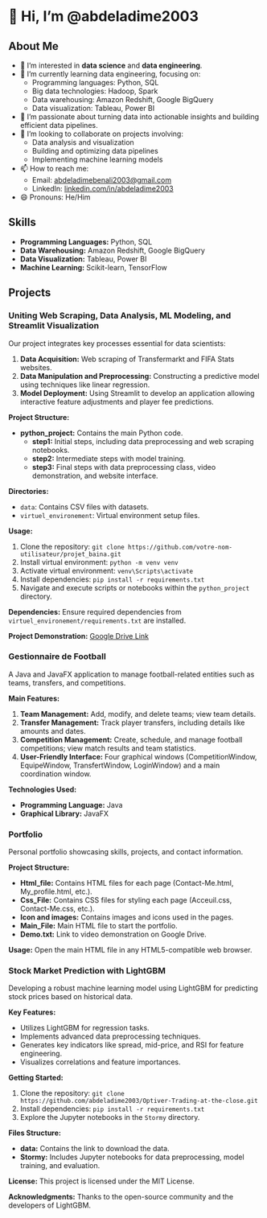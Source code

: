 # 👋 Hi, I’m @abdeladime2003

## About Me
- 👀 I’m interested in **data science** and **data engineering**.
- 🌱 I’m currently learning data engineering, focusing on:
  - Programming languages: Python, SQL
  - Big data technologies: Hadoop, Spark
  - Data warehousing: Amazon Redshift, Google BigQuery
  - Data visualization: Tableau, Power BI
- 💼 I’m passionate about turning data into actionable insights and building efficient data pipelines.
- 💞️ I’m looking to collaborate on projects involving:
  - Data analysis and visualization
  - Building and optimizing data pipelines
  - Implementing machine learning models
- 📫 How to reach me:
  - Email: [abdeladimebenali2003@gmail.com](mailto:abdeladimebenali2003@gmail.com)
  - LinkedIn: [linkedin.com/in/abdeladime2003]([https://linkedin.com/in/abdeladime200](https://www.linkedin.com/in/abdeladime-benali-83579a284/?lipi=urn%3Ali%3Apage%3Ad_flagship3_feed%3BTJBgDVU0SAerc20e1S4Djg%3D%3D)3)
- 😄 Pronouns: He/Him

## Skills
- **Programming Languages:** Python, SQL
- **Data Warehousing:** Amazon Redshift, Google BigQuery
- **Data Visualization:** Tableau, Power BI
- **Machine Learning:** Scikit-learn, TensorFlow

## Projects

### Uniting Web Scraping, Data Analysis, ML Modeling, and Streamlit Visualization
Our project integrates key processes essential for data scientists:
1. **Data Acquisition:** Web scraping of Transfermarkt and FIFA Stats websites.
2. **Data Manipulation and Preprocessing:** Constructing a predictive model using techniques like linear regression.
3. **Model Deployment:** Using Streamlit to develop an application allowing interactive feature adjustments and player fee predictions.

**Project Structure:**
- **python_project:** Contains the main Python code.
  - **step1:** Initial steps, including data preprocessing and web scraping notebooks.
  - **step2:** Intermediate steps with model training.
  - **step3:** Final steps with data preprocessing class, video demonstration, and website interface.

**Directories:**
- `data`: Contains CSV files with datasets.
- `virtuel_environement`: Virtual environment setup files.

**Usage:**
1. Clone the repository: `git clone https://github.com/votre-nom-utilisateur/projet_baina.git`
2. Install virtual environment: `python -m venv venv`
3. Activate virtual environment: `venv\Scripts\activate`
4. Install dependencies: `pip install -r requirements.txt`
5. Navigate and execute scripts or notebooks within the `python_project` directory.

**Dependencies:** Ensure required dependencies from `virtuel_environement/requirements.txt` are installed.

**Project Demonstration:** [Google Drive Link](https://drive.google.com)

### Gestionnaire de Football
A Java and JavaFX application to manage football-related entities such as teams, transfers, and competitions.

**Main Features:**
1. **Team Management:** Add, modify, and delete teams; view team details.
2. **Transfer Management:** Track player transfers, including details like amounts and dates.
3. **Competition Management:** Create, schedule, and manage football competitions; view match results and team statistics.
4. **User-Friendly Interface:** Four graphical windows (CompetitionWindow, EquipeWindow, TransfertWindow, LoginWindow) and a main coordination window.

**Technologies Used:**
- **Programming Language:** Java
- **Graphical Library:** JavaFX

### Portfolio
Personal portfolio showcasing skills, projects, and contact information.

**Project Structure:**
- **Html_file:** Contains HTML files for each page (Contact-Me.html, My_profile.html, etc.).
- **Css_File:** Contains CSS files for styling each page (Acceuil.css, Contact-Me.css, etc.).
- **Icon and images:** Contains images and icons used in the pages.
- **Main_File:** Main HTML file to start the portfolio.
- **Demo.txt:** Link to video demonstration on Google Drive.

**Usage:** Open the main HTML file in any HTML5-compatible web browser.

### Stock Market Prediction with LightGBM
Developing a robust machine learning model using LightGBM for predicting stock prices based on historical data.

**Key Features:**
- Utilizes LightGBM for regression tasks.
- Implements advanced data preprocessing techniques.
- Generates key indicators like spread, mid-price, and RSI for feature engineering.
- Visualizes correlations and feature importances.

**Getting Started:**
1. Clone the repository: `git clone https://github.com/abdeladime2003/Optiver-Trading-at-the-close.git`
2. Install dependencies: `pip install -r requirements.txt`
3. Explore the Jupyter notebooks in the `Stormy` directory.

**Files Structure:**
- **data:** Contains the link to download the data.
- **Stormy:** Includes Jupyter notebooks for data preprocessing, model training, and evaluation.

**License:** This project is licensed under the MIT License.

**Acknowledgments:** Thanks to the open-source community and the developers of LightGBM.

<!---
abdeladime2003/abdeladime2003 is a ✨ special ✨ repository because its `README.md` (this file) appears on your GitHub profile.
You can click the Preview link to take a look at your changes.
--->
